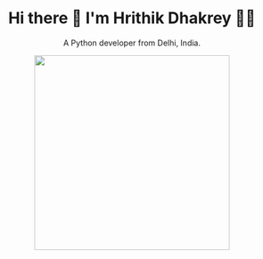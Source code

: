 <h1 align='center'>
  Hi there 👋 I'm Hrithik Dhakrey 👨‍💻
</h1>

<p align='center'>
  A Python developer from Delhi, India.
</p>


<p align='center'>
  <a href="#"><img src="https://github-readme-stats.vercel.app/api?username=iamdhakrey&show_icons=true&count_private=true&theme=dark" width="350"></a>
</p>
